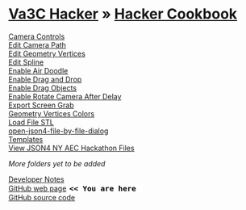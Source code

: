 [Va3C Hacker]( ../va3c-hacker/index.html ) &raquo; [Hacker Cookbook]( index.html )
===

[Camera Controls]( #camera-controls/index.html# )  
[Edit Camera Path]( #edit-camera-path/index.html# )  
[Edit Geometry Vertices]( #edit-geometry-vertices/readme.md# )  
[Edit Spline]( #edit-spline/index.html# )  
[Enable Air Doodle]( #enable-air-doodle/r1/enable-air-doodle.html# )  
[Enable Drag and Drop]( #enable-drag-and-drop/index.html# )  
[Enable Drag Objects]( #enable-drag-objects/index.html# )  
[Enable Rotate Camera After Delay]( #enable-rotate-camera-after-delay/enable-rotate-camera-after-delay.html# )  
[Export Screen Grab]( export-screen-grab/r2/export-screen-grab.js )  
[Geometry Vertices Colors]( #geometry-vertices-colors/index.html# )  
[Load File STL]()  
[open-json4-file-by-file-dialog]()  
[Templates]()  
[View JSON4 NY AEC Hackathon Files]( #view-file-json4-revit-hackathon-by-url/view-file-json4-revit-hackathon-by-url.html# )  

_More folders yet to be added_


[Developer Notes]( #dev-notes.md# )  
[GitHub  web page]( http://va3c.github.io/viewer/va3c-hacker-cookbook/ "view the files as apps." ) <input value="<< You are here" size=15 style="font:bold 11pt monospace;border-width:0;" >  
[GitHub source code]( https://github.com/va3c/viewer/tree/gh-pages/va3c-hacker-cookbook "View files with GitHub" ) <scan style=display:none ><< You are here</scan>  


<!--

<style>img { width: 375px; } /* ybookup, this works */</style>
Edit everything with the <a href="javascript:(function(){var script=document.createElement('script');script.type='text/javascript';script.src='https://rawgit.com/zz85/zz85-bookmarklets/master/js/ThreeInspector.js';document.body.appendChild(script);})()" title="Why invent your own when you can stand on the shoulders of giants?" >Three.js Inspector</a>?
Or with <a href="javascript:(function(){var s=document.createElement('script');s.src='http://callum.com/apps/amui/amui.js';document.body.appendChild(s);})();" "title=Hats off to Callum" >AMUI</a>. 
Both are bookmarklets you may use on most any Three.js file.



<style>


a { text-decoration: none; } 
a::before { content: 'bbb'; }
/* yup, this works */</style>
-->